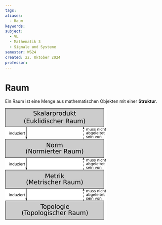 ```yaml
---
tags: 
aliases:
  - Raum
keywords: 
subject:
  - VL
  - Mathematik 3
  - Signale und Systeme
semester: WS24
created: 22. Oktober 2024
professor:
---
```

 

# Raum

Ein Raum ist eine Menge aus mathematischen Objekten mit einer **Struktur**. 

![invert_dark](assets/HierarchieRaeume.png)